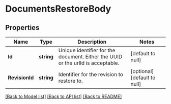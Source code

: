 # DocumentsRestoreBody

## Properties
Name | Type | Description | Notes
------------ | ------------- | ------------- | -------------
**Id** | **string** | Unique identifier for the document. Either the UUID or the urlId is acceptable. | [default to null]
**RevisionId** | **string** | Identifier for the revision to restore to. | [optional] [default to null]

[[Back to Model list]](../README.md#documentation-for-models) [[Back to API list]](../README.md#documentation-for-api-endpoints) [[Back to README]](../README.md)


